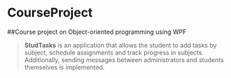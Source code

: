 # **CourseProject**

##Course project on Object-oriented programming using WPF
<br>
> **StudTasks** is an application that allows the student to add tasks by subject, schedule assignments and track progress in subjects. Additionally, sending messages between administrators and students themselves is implemented.
